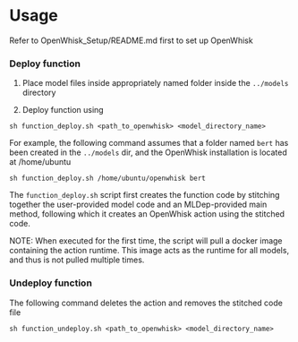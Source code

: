 # Usage

Refer to OpenWhisk_Setup/README.md first to set up OpenWhisk

### Deploy function

1. Place model files inside appropriately named folder inside the ```../models``` directory

2. Deploy function using

```
sh function_deploy.sh <path_to_openwhisk> <model_directory_name>
```

For example, the following command assumes that a folder named ```bert``` has been created in the ```../models``` dir, and the OpenWhisk installation is located at /home/ubuntu

```
sh function_deploy.sh /home/ubuntu/openwhisk bert
```

The ```function_deploy.sh``` script first creates the function code by stitching together the user-provided model code and an MLDep-provided main method, following which it creates an OpenWhisk action using the stitched code.

NOTE: When executed for the first time, the script will pull a docker image containing the action runtime. This image acts as the runtime for all models, and thus is not pulled multiple times.

### Undeploy function

The following command deletes the action and removes the stitched code file
```
sh function_undeploy.sh <path_to_openwhisk> <model_directory_name>
```
